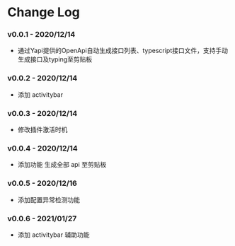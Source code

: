 # Change Log

### v0.0.1 - 2020/12/14

- 通过Yapi提供的OpenApi自动生成接口列表、typescript接口文件，支持手动生成接口及typing至剪贴板

### v0.0.2 - 2020/12/14

- 添加 activitybar

### v0.0.3 - 2020/12/14

- 修改插件激活时机


### v0.0.4 - 2020/12/14

- 添加功能 生成全部 api 至剪贴板

### v0.0.5 - 2020/12/16

- 添加配置异常检测功能

### v0.0.6 - 2021/01/27

- 添加 activitybar 辅助功能